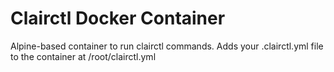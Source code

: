 # Clairctl Docker Container

Alpine-based container to run clairctl commands.  Adds your .clairctl.yml file to the container at /root/clairctl.yml
